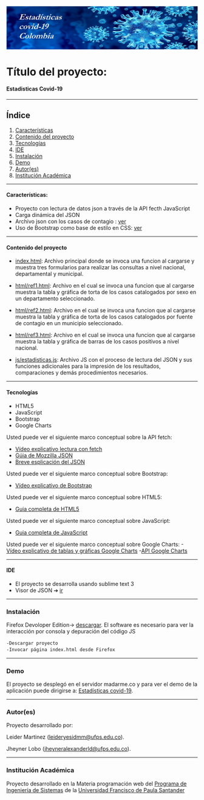 ![Estadisticas](./images/blue-covid-banner.jpg)
# Título del proyecto:

#### Estadisticas Covid-19 
***
## Índice
1. [Características](#características)
2. [Contenido del proyecto](#contenido-del-proyecto)
3. [Tecnologías](#tecnologías)
4. [IDE](#ide)
5. [Instalación](#instalación)
6. [Demo](#demo)
7. [Autor(es)](#autores)
8. [Institución Académica](#institución-académica)
***

#### Características:

  - Proyecto con lectura de datos json a través de la API fecth JavaScript
  - Carga dinámica del JSON 
  - Archivo json con los casos de contagio : [ver](https://www.datos.gov.co/resource/gt2j-8ykr.json)
  - Uso de Bootstrap como base de estilo en CSS: [ver](https://getbootstrap.com/)
***
  #### Contenido del proyecto
  - [index.html](https://gitlab.com/Wolf21/estadisticascovid/-/blob/master/index.html): Archivo principal donde se invoca una funcion al cargarse y muestra tres formularios para realizar las consultas a nivel nacional, departamental y municipal.

  - [html/ref1.html](https://gitlab.com/Wolf21/estadisticascovid/-/blob/master/html/ref1.html): Archivo en el cual se invoca una funcion que al cargarse muestra la tabla y gráfica de torta de los casos catalogados por sexo en un departamento seleccionado.

  - [html/ref2.html](https://gitlab.com/Wolf21/estadisticascovid/-/blob/master/html/ref2.html): Archivo en el cual se invoca una funcion que al cargarse muestra la tabla y gráfica de torta de los casos catalogados por fuente de contagio en un municipio seleccionado.

   - [html/ref3.html](https://gitlab.com/Wolf21/estadisticascovid/-/blob/master/html/ref3.html): Archivo en el cual se invoca una funcion que al cargarse muestra la tabla y gráfica de barras de los casos positivos a nivel nacional.
   
  - [js/estadisticas.js](https://gitlab.com/Wolf21/estadisticascovid/-/blob/master/js/estadisticas.js): Archivo JS con el proceso de lectura del JSON y sus funciones adicionales para la impresión de los resultados, comparaciones y demás procedimientos necesarios.

***
#### Tecnologías

  - HTML5
  - JavaScript
  - Bootstrap
  - Google Charts

Usted puede ver el siguiente marco conceptual sobre la API fetch:

  - [Vídeo explicativo lectura con fetch](https://www.youtube.com/watch?v=DP7Hkr2ss_I)
  - [Gúia de Mozzilla JSON](https://developer.mozilla.org/es/docs/Learn/JavaScript/Objects/JSON)
  - [Breve esplicación del JSON](https://www.w3schools.com/whatis/whatis_json.asp)

Usted puede ver el siguiente marco conceptual sobre Bootstrap:
  - [Vídeo explicativo de Bootstrap](https://www.youtube.com/watch?v=59pex8k8Xr8)

Usted puede ver el siguiente marco conceptual sobre HTML5:
  - [Guia completa de HTML5](https://www.w3schools.com/html/default.asp)

Usted puede ver el siguiente marco conceptual sobre JavaScript:
  - [Guia completa de JavaScript](https://www.w3schools.com/js/default.asp)

Usted puede ver el siguiente marco conceptual sobre Google Charts:
  -[Vídeo explicativo de tablas y gráficas Google Charts](https://www.youtube.com/watch?v=QRN91T8rqW4&feature=emb_logo)
  -[API Google Charts](https://developers.google.com/chart)

  ***
#### IDE

- El proyecto se desarrolla usando sublime text 3 
- Visor de JSON ➔ [ir](http://jsonviewer.stack.hu/)

***
### Instalación

Firefox Devoloper Edition-> [descargar](https://www.mozilla.org/es-ES/firefox/developer/).
El software es necesario para ver la interacción por consola y depuración del código JS


```sh
-Descargar proyecto
-Invocar página index.html desde Firefox 
```

***
### Demo

El proyecto se desplegó en el servidor madarme.co y para ver el demo de la aplicación puede dirigirse a: [Estadísticas covid-19](http://ufps22.madarme.co/estadistica_covid/index.html).

***
### Autor(es)
Proyecto desarrollado por: 

Leider Martinez (<leideryesidmm@ufps.edu.co>).
                          
Jheyner Lobo (<jheyneralexanderld@ufps.edu.co>).

***
### Institución Académica   
Proyecto desarrollado en la Materia programación web del  [Programa de Ingeniería de Sistemas] de la [Universidad Francisco de Paula Santander]


   [Programa de Ingeniería de Sistemas]:<https://ingsistemas.cloud.ufps.edu.co/>
   [Universidad Francisco de Paula Santander]:<https://ww2.ufps.edu.co/>
